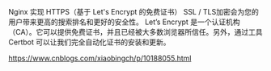 Nginx 实现 HTTPS（基于 Let's Encrypt 的免费证书）
SSL / TLS加密会为您的用户带来更高的搜索排名和更好的安全性。
Let’s Encrypt 是一个认证机构（CA）。它可以提供免费证书，并且已经被大多数浏览器所信任。另外，通过工具 Certbot 可以让我们完全自动化证书的安装和更新。

https://www.cnblogs.com/xiaobingch/p/10188055.html
